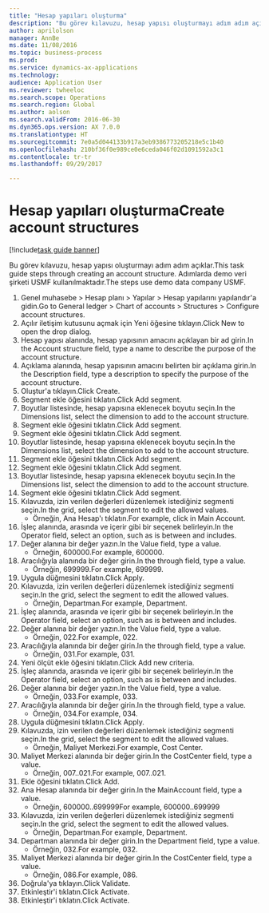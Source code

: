 ```yaml
--- 
title: "Hesap yapıları oluşturma"
description: "Bu görev kılavuzu, hesap yapısı oluşturmayı adım adım açıklar."
author: aprilolson
manager: AnnBe
ms.date: 11/08/2016
ms.topic: business-process
ms.prod: 
ms.service: dynamics-ax-applications
ms.technology: 
audience: Application User
ms.reviewer: twheeloc
ms.search.scope: Operations
ms.search.region: Global
ms.author: aolson
ms.search.validFrom: 2016-06-30
ms.dyn365.ops.version: AX 7.0.0
ms.translationtype: HT
ms.sourcegitcommit: 7e0a5d044133b917a3eb9386773205218e5c1b40
ms.openlocfilehash: 210bf36f0e989ce0e6ceda046f02d1091592a3c1
ms.contentlocale: tr-tr
ms.lasthandoff: 09/29/2017

---
```

# <a name="create-account-structures"></a><span data-ttu-id="552f4-103">Hesap yapıları oluşturma</span><span class="sxs-lookup"><span data-stu-id="552f4-103">Create account structures</span></span>

[!include[task guide banner](../../includes/task-guide-banner.md)]

<span data-ttu-id="552f4-104">Bu görev kılavuzu, hesap yapısı oluşturmayı adım adım açıklar.</span><span class="sxs-lookup"><span data-stu-id="552f4-104">This task guide steps through creating an account structure.</span></span> <span data-ttu-id="552f4-105">Adımlarda demo veri şirketi USMF kullanılmaktadır.</span><span class="sxs-lookup"><span data-stu-id="552f4-105">The steps use demo data company USMF.</span></span>

1. <span data-ttu-id="552f4-106">Genel muhasebe > Hesap planı > Yapılar > Hesap yapılarını yapılandır'a gidin.</span><span class="sxs-lookup"><span data-stu-id="552f4-106">Go to General ledger > Chart of accounts > Structures > Configure account structures.</span></span>
2. <span data-ttu-id="552f4-107">Açılır iletişim kutusunu açmak için Yeni öğesine tıklayın.</span><span class="sxs-lookup"><span data-stu-id="552f4-107">Click New to open the drop dialog.</span></span>
3. <span data-ttu-id="552f4-108">Hesap yapısı alanında, hesap yapısının amacını açıklayan bir ad girin.</span><span class="sxs-lookup"><span data-stu-id="552f4-108">In the Account structure field, type a name to describe the purpose of the account structure.</span></span>
4. <span data-ttu-id="552f4-109">Açıklama alanında, hesap yapısının amacını belirten bir açıklama girin.</span><span class="sxs-lookup"><span data-stu-id="552f4-109">In the Description field, type a description to specify the purpose of the account structure.</span></span>
5. <span data-ttu-id="552f4-110">Oluştur'a tıklayın.</span><span class="sxs-lookup"><span data-stu-id="552f4-110">Click Create.</span></span>
6. <span data-ttu-id="552f4-111">Segment ekle öğesini tıklatın.</span><span class="sxs-lookup"><span data-stu-id="552f4-111">Click Add segment.</span></span>
7. <span data-ttu-id="552f4-112">Boyutlar listesinde, hesap yapısına eklenecek boyutu seçin.</span><span class="sxs-lookup"><span data-stu-id="552f4-112">In the Dimensions list, select the dimension to add to the account structure.</span></span>
8. <span data-ttu-id="552f4-113">Segment ekle öğesini tıklatın.</span><span class="sxs-lookup"><span data-stu-id="552f4-113">Click Add segment.</span></span>
9. <span data-ttu-id="552f4-114">Segment ekle öğesini tıklatın.</span><span class="sxs-lookup"><span data-stu-id="552f4-114">Click Add segment.</span></span>
10. <span data-ttu-id="552f4-115">Boyutlar listesinde, hesap yapısına eklenecek boyutu seçin.</span><span class="sxs-lookup"><span data-stu-id="552f4-115">In the Dimensions list, select the dimension to add to the account structure.</span></span>
11. <span data-ttu-id="552f4-116">Segment ekle öğesini tıklatın.</span><span class="sxs-lookup"><span data-stu-id="552f4-116">Click Add segment.</span></span>
12. <span data-ttu-id="552f4-117">Segment ekle öğesini tıklatın.</span><span class="sxs-lookup"><span data-stu-id="552f4-117">Click Add segment.</span></span>
13. <span data-ttu-id="552f4-118">Boyutlar listesinde, hesap yapısına eklenecek boyutu seçin.</span><span class="sxs-lookup"><span data-stu-id="552f4-118">In the Dimensions list, select the dimension to add to the account structure.</span></span>
14. <span data-ttu-id="552f4-119">Segment ekle öğesini tıklatın.</span><span class="sxs-lookup"><span data-stu-id="552f4-119">Click Add segment.</span></span>
15. <span data-ttu-id="552f4-120">Kılavuzda, izin verilen değerleri düzenlemek istediğiniz segmenti seçin.</span><span class="sxs-lookup"><span data-stu-id="552f4-120">In the grid, select the segment to edit the allowed values.</span></span>
    * <span data-ttu-id="552f4-121">Örneğin, Ana Hesap'ı tıklatın.</span><span class="sxs-lookup"><span data-stu-id="552f4-121">For example, click in Main Account.</span></span>  
16. <span data-ttu-id="552f4-122">İşleç alanında, arasında ve içerir gibi bir seçenek belirleyin.</span><span class="sxs-lookup"><span data-stu-id="552f4-122">In the Operator field, select an option, such as is between and includes.</span></span>
17. <span data-ttu-id="552f4-123">Değer alanına bir değer yazın.</span><span class="sxs-lookup"><span data-stu-id="552f4-123">In the Value field, type a value.</span></span>
    * <span data-ttu-id="552f4-124">Örneğin, 600000.</span><span class="sxs-lookup"><span data-stu-id="552f4-124">For example, 600000.</span></span>  
18. <span data-ttu-id="552f4-125">Aracılığıyla alanında bir değer girin.</span><span class="sxs-lookup"><span data-stu-id="552f4-125">In the through field, type a value.</span></span>
    * <span data-ttu-id="552f4-126">Örneğin, 699999.</span><span class="sxs-lookup"><span data-stu-id="552f4-126">For example, 699999.</span></span>  
19. <span data-ttu-id="552f4-127">Uygula düğmesini tıklatın.</span><span class="sxs-lookup"><span data-stu-id="552f4-127">Click Apply.</span></span>
20. <span data-ttu-id="552f4-128">Kılavuzda, izin verilen değerleri düzenlemek istediğiniz segmenti seçin.</span><span class="sxs-lookup"><span data-stu-id="552f4-128">In the grid, select the segment to edit the allowed values.</span></span>
    * <span data-ttu-id="552f4-129">Örneğin, Departman.</span><span class="sxs-lookup"><span data-stu-id="552f4-129">For example, Department.</span></span>  
21. <span data-ttu-id="552f4-130">İşleç alanında, arasında ve içerir gibi bir seçenek belirleyin.</span><span class="sxs-lookup"><span data-stu-id="552f4-130">In the Operator field, select an option, such as is between and includes.</span></span>
22. <span data-ttu-id="552f4-131">Değer alanına bir değer yazın.</span><span class="sxs-lookup"><span data-stu-id="552f4-131">In the Value field, type a value.</span></span>
    * <span data-ttu-id="552f4-132">Örneğin, 022.</span><span class="sxs-lookup"><span data-stu-id="552f4-132">For example, 022.</span></span>  
23. <span data-ttu-id="552f4-133">Aracılığıyla alanında bir değer girin.</span><span class="sxs-lookup"><span data-stu-id="552f4-133">In the through field, type a value.</span></span>
    * <span data-ttu-id="552f4-134">Örneğin, 031.</span><span class="sxs-lookup"><span data-stu-id="552f4-134">For example, 031.</span></span>  
24. <span data-ttu-id="552f4-135">Yeni ölçüt ekle öğesini tıklatın.</span><span class="sxs-lookup"><span data-stu-id="552f4-135">Click Add new criteria.</span></span>
25. <span data-ttu-id="552f4-136">İşleç alanında, arasında ve içerir gibi bir seçenek belirleyin.</span><span class="sxs-lookup"><span data-stu-id="552f4-136">In the Operator field, select an option, such as is between and includes.</span></span>
26. <span data-ttu-id="552f4-137">Değer alanına bir değer yazın.</span><span class="sxs-lookup"><span data-stu-id="552f4-137">In the Value field, type a value.</span></span>
    * <span data-ttu-id="552f4-138">Örneğin, 033.</span><span class="sxs-lookup"><span data-stu-id="552f4-138">For example, 033.</span></span>  
27. <span data-ttu-id="552f4-139">Aracılığıyla alanında bir değer girin.</span><span class="sxs-lookup"><span data-stu-id="552f4-139">In the through field, type a value.</span></span>
    * <span data-ttu-id="552f4-140">Örneğin, 034.</span><span class="sxs-lookup"><span data-stu-id="552f4-140">For example, 034.</span></span>  
28. <span data-ttu-id="552f4-141">Uygula düğmesini tıklatın.</span><span class="sxs-lookup"><span data-stu-id="552f4-141">Click Apply.</span></span>
29. <span data-ttu-id="552f4-142">Kılavuzda, izin verilen değerleri düzenlemek istediğiniz segmenti seçin.</span><span class="sxs-lookup"><span data-stu-id="552f4-142">In the grid, select the segment to edit the allowed values.</span></span>
    * <span data-ttu-id="552f4-143">Örneğin, Maliyet Merkezi.</span><span class="sxs-lookup"><span data-stu-id="552f4-143">For example, Cost Center.</span></span>  
30. <span data-ttu-id="552f4-144">Maliyet Merkezi alanında bir değer girin.</span><span class="sxs-lookup"><span data-stu-id="552f4-144">In the CostCenter field, type a value.</span></span>
    * <span data-ttu-id="552f4-145">Örneğin, 007..021.</span><span class="sxs-lookup"><span data-stu-id="552f4-145">For example, 007..021.</span></span>  
31. <span data-ttu-id="552f4-146">Ekle öğesini tıklatın.</span><span class="sxs-lookup"><span data-stu-id="552f4-146">Click Add.</span></span>
32. <span data-ttu-id="552f4-147">Ana Hesap alanında bir değer girin.</span><span class="sxs-lookup"><span data-stu-id="552f4-147">In the MainAccount field, type a value.</span></span>
    * <span data-ttu-id="552f4-148">Örneğin, 600000..699999</span><span class="sxs-lookup"><span data-stu-id="552f4-148">For example, 600000..699999</span></span>  
33. <span data-ttu-id="552f4-149">Kılavuzda, izin verilen değerleri düzenlemek istediğiniz segmenti seçin.</span><span class="sxs-lookup"><span data-stu-id="552f4-149">In the grid, select the segment to edit the allowed values.</span></span>
    * <span data-ttu-id="552f4-150">Örneğin, Departman.</span><span class="sxs-lookup"><span data-stu-id="552f4-150">For example, Department.</span></span>  
34. <span data-ttu-id="552f4-151">Departman alanında bir değer girin.</span><span class="sxs-lookup"><span data-stu-id="552f4-151">In the Department field, type a value.</span></span>
    * <span data-ttu-id="552f4-152">Örneğin, 032.</span><span class="sxs-lookup"><span data-stu-id="552f4-152">For example, 032.</span></span>  
35. <span data-ttu-id="552f4-153">Maliyet Merkezi alanında bir değer girin.</span><span class="sxs-lookup"><span data-stu-id="552f4-153">In the CostCenter field, type a value.</span></span>
    * <span data-ttu-id="552f4-154">Örneğin, 086.</span><span class="sxs-lookup"><span data-stu-id="552f4-154">For example, 086.</span></span>  
36. <span data-ttu-id="552f4-155">Doğrula'ya tıklayın.</span><span class="sxs-lookup"><span data-stu-id="552f4-155">Click Validate.</span></span>
37. <span data-ttu-id="552f4-156">Etkinleştir'i tıklatın.</span><span class="sxs-lookup"><span data-stu-id="552f4-156">Click Activate.</span></span>
38. <span data-ttu-id="552f4-157">Etkinleştir'i tıklatın.</span><span class="sxs-lookup"><span data-stu-id="552f4-157">Click Activate.</span></span>


